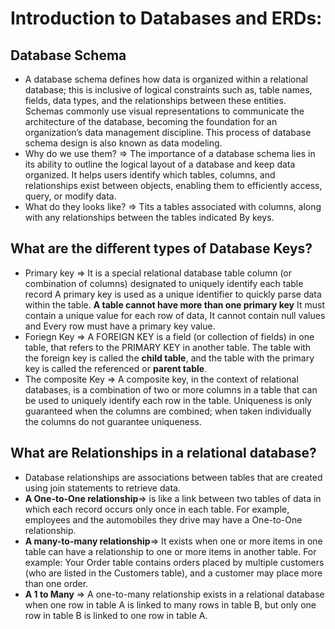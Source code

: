 
# Introduction to Databases and ERDs:

## Database Schema
+ A database schema defines how data is organized within a relational database; this is inclusive of logical constraints such as, table names, fields, data types, and the relationships between these entities. Schemas commonly use visual representations to communicate the architecture of the database, becoming the foundation for an organization’s data management discipline. This process of database schema design is also known as data modeling.
+ Why do we use them? => The importance of a database schema lies in its ability to outline the logical layout of a database and keep data organized. It helps users identify which tables, columns, and relationships exist between objects, enabling them to efficiently access, query, or modify data.
+ What do they looks like? => Tits a tables associated with columns, along with any relationships between the tables indicated By keys.

## What are the different types of Database Keys?
+ Primary key => It is a special relational database table column (or combination of columns) designated to uniquely identify each table record A primary key is used as a unique identifier to quickly parse data within the table. **A table cannot have more than one primary key** It must contain a unique value for each row of data, It cannot contain null values and Every row must have a primary key value.
+ Foriegn Key => A FOREIGN KEY is a field (or collection of fields) in one table, that refers to the PRIMARY KEY in another table. The table with the foreign key is called the **child table**, and the table with the primary key is called the referenced or **parent table**.
+ The composite Key => A composite key, in the context of relational databases, is a combination of two or more columns in a table that can be used to uniquely identify each row in the table. Uniqueness is only guaranteed when the columns are combined; when taken individually the columns do not guarantee uniqueness.

## What are Relationships in a relational database? 
+ Database relationships are associations between tables that are created using join statements to retrieve data.
+ **A One-to-One relationship**=>  is like a link between two tables of data in which each record occurs only once in each table. For example, employees and the automobiles they drive may have a One-to-One relationship.
+ **A many-to-many relationship**=> It exists when one or more items in one table can have a relationship to one or more items in another table. For example: Your Order table contains orders placed by multiple customers (who are listed in the Customers table), and a customer may place more than one order.
+ **A 1 to Many**  => A one-to-many relationship exists in a relational database when one row in table A is linked to many rows in table B, but only one row in table B is linked to one row in table A.





